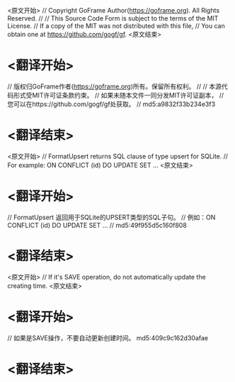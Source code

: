
<原文开始>
// Copyright GoFrame Author(https://goframe.org). All Rights Reserved.
//
// This Source Code Form is subject to the terms of the MIT License.
// If a copy of the MIT was not distributed with this file,
// You can obtain one at https://github.com/gogf/gf.
<原文结束>

# <翻译开始>
// 版权归GoFrame作者(https://goframe.org)所有。保留所有权利。
//
// 本源代码形式受MIT许可证条款约束。
// 如果未随本文件一同分发MIT许可证副本，
// 您可以在https://github.com/gogf/gf处获取。
// md5:a9832f33b234e3f3
# <翻译结束>


<原文开始>
// FormatUpsert returns SQL clause of type upsert for SQLite.
// For example: ON CONFLICT (id) DO UPDATE SET ...
<原文结束>

# <翻译开始>
// FormatUpsert 返回用于SQLite的UPSERT类型的SQL子句。
// 例如：ON CONFLICT (id) DO UPDATE SET ...
// md5:49f955d5c160f808
# <翻译结束>


<原文开始>
// If it's SAVE operation, do not automatically update the creating time.
<原文结束>

# <翻译开始>
// 如果是SAVE操作，不要自动更新创建时间。 md5:409c9c162d30afae
# <翻译结束>

